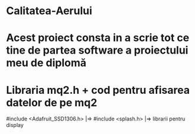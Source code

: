# Calitatea-Aerului
# Acest proiect consta in a scrie tot ce tine de partea software a proiectului meu de diplomă
# Libraria mq2.h + cod pentru afisarea datelor de pe mq2

#include <Adafruit_SSD1306.h>  |=>
#include <splash.h>            |=> librarii pentru display
